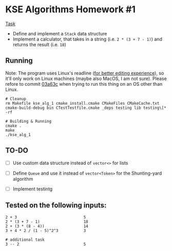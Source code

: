 # KSE Algorithms Homework #1

[Task](https://github.com/kse-ua/algorithms/blob/main/assignments_2021/assignment_1.md)

- Define and implement a `Stack` data structure
- Implement a calculator, that takes in a string (i.e. `2 * (3 + 7 - 1)`) and returns the result (i.e. `18`)


## Running
Note: The program uses Linux's readline ([for better editing experience](https://stackoverflow.com/a/7463298)), so it'll only work on Linux machines (maybe also MacOS, I am not sure). Please refore to commit [03a63c](https://github.com/marchellodev/kse_ds_stack_n_str_calculator/commit/03a63cd70a8fde953db16b783bda6e2cb50ca070) when trying to run this thing on an OS other than Linux.

```shell
# Cleanup
rm Makefile kse_alg_1 cmake_install.cmake CMakeFiles CMakeCache.txt cmake-build-debug bin CTestTestfile.cmake _deps testing lib testing\[* -rf

# Building & Running
cmake .
make
./kse_alg_1
```


## TO-DO
- [ ] Use custom data structure instead of `vector<>` for lists
- [ ] Define `Queue` and use it instead of `vector<Token>` for the Shunting-yard algorithm
- [ ] Implement testintg


## Tested on the following inputs:
```shell
2 + 3                             5
2 * (3 + 7 - 1)                   18
2 + (3 * (8 - 4))                 14
3 + 4 * 2 / (1 - 5)^2^3           3

# additional task
3 -- 2                            5
```

